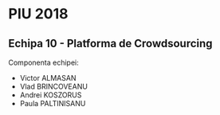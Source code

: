 # PIU 2018
## Echipa 10 - Platforma de Crowdsourcing

Componenta echipei:
   - Victor ALMASAN
   - Vlad BRINCOVEANU
   - Andrei KOSZORUS
   - Paula PALTINISANU

